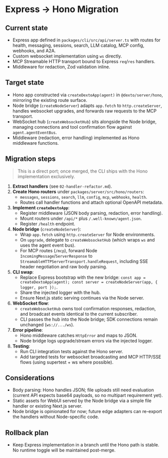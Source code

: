 # Express → Hono Migration

## Current state
- Express app defined in `packages/cli/src/api/server.ts` with routes for health, messaging, sessions, search, LLM catalog, MCP config, webhooks, and A2A.
- Custom websocket implementation using `ws` directly.
- MCP Streamable HTTP transport bound to Express `req`/`res` handlers.
- Middleware for redaction, Zod validation inline.

## Target state
- Hono app constructed via `createDextoApp(agent)` in `@dexto/server/hono`, mirroring the existing route surface.
- Node bridge (`createNodeServer`) adapts `app.fetch` to `http.createServer`, handles websocket upgrades, and forwards raw requests to the MCP transport.
- WebSocket hub (`createWebsocketHub`) sits alongside the Node bridge, managing connections and tool confirmation flow against `agent.agentEventBus`.
- Middleware (redaction, error handling) implemented as Hono middleware functions.

## Migration steps
> This is a direct port; once merged, the CLI ships with the Hono implementation exclusively.

1. **Extract handlers** (see `02-handler-refactor.md`).
2. **Create Hono routers** under `packages/server/src/hono/routers`:
   - `messages`, `sessions`, `search`, `llm`, `config`, `mcp`, `webhooks`, `health`.
   - Routes call handler functions and attach optional OpenAPI metadata.
3. **Implement `createDextoApp`**:
   - Register middleware (JSON body parsing, redaction, error handling).
   - Mount routers under `/api/*` plus `/.well-known/agent.json`.
   - Register `/health` endpoint.
4. **Node bridge** (`createNodeServer`):
   - Wrap `app.fetch` using `http.createServer` for Node environments.
   - On `upgrade`, delegate to `createWebsocketHub` (which wraps `ws` and uses the agent event bus).
   - For MCP routes (`/mcp`), forward Node `IncomingMessage`/`ServerResponse` to `StreamableHTTPServerTransport.handleRequest`, including SSE header negotiation and raw body parsing.
5. **CLI swap**:
   - Replace Express bootstrap with the new bridge: `const app = createDextoApp(agent); const server = createNodeServer(app, { logger, port });`.
   - Share the injected logger with the hub.
   - Ensure Next.js static serving continues via the Node server.
6. **WebSocket flow**:
   - `createWebsocketHub` owns tool confirmation responses, redaction, and broadcast events identical to the current subscriber.
   - CLI passes the hub into the Node bridge; SDK connections remain unchanged (`ws://.../ws`).
7. **Error pipeline**:
   - Hono middleware catches `HttpError` and maps to JSON.
   - Node bridge logs upgrade/stream errors via the injected logger.
8. **Testing**:
   - Run CLI integration tests against the Hono server.
   - Add targeted tests for websocket broadcasting and MCP HTTP/SSE flows (using supertest + ws where possible).

## Considerations
- Body parsing: Hono handles JSON; file uploads still need evaluation (current API expects base64 payloads, so no multipart requirement yet).
- Static assets for WebUI served by the Node bridge via a simple file handler or existing Next.js server.
- Node bridge is opinionated for now; future edge adapters can re-export the handlers without Node-specific code.

## Rollback plan
- Keep Express implementation in a branch until the Hono path is stable. No runtime toggle will be maintained post-merge.
